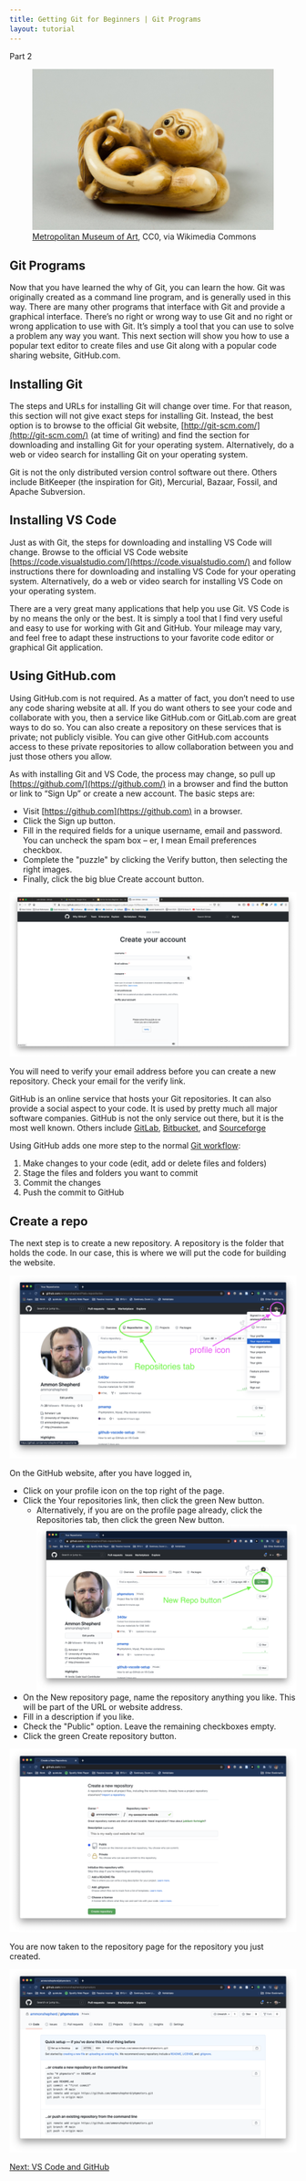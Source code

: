 ```yaml
---
title: Getting Git for Beginners | Git Programs
layout: tutorial
---
```


<span class="part">Part 2</span>

<figure class="top-photo">
  <img src="assets/images/octopus.jpg" alt="Octopus sculpture" />
  <figcaption><a href="https://commons.wikimedia.org/wiki/File:MET_LC-91_1_966-002.jpg">Metropolitan Museum of Art</a>, CC0, via Wikimedia Commons</figcaption>
</figure>

## Git Programs

Now that you have learned the why of Git, you can learn the how. Git was
originally created as a command line program, and is generally used in this way.
There are many other programs that interface with Git and provide a graphical
interface. There’s no right or wrong way to use Git and no right or wrong
application to use with Git. It’s simply a tool that you can use to solve a
problem any way you want. This next section will show you how to use a popular
text editor to create files and use Git along with a popular code sharing
website, GitHub.com.

## Installing Git

The steps and URLs for installing Git will change over time. For that reason,
this section will not give exact steps for installing Git. Instead, the best
option is to browse to the official Git website, [http://git-scm.com/](http://git-scm.com/) (at time of
writing) and find the section for downloading and installing Git for your
operating system. Alternatively, do a web or video search for installing Git on
your operating system.

Git is not the only distributed version control software out there. Others
include BitKeeper (the inspiration for Git), Mercurial, Bazaar, Fossil, and
Apache Subversion.

## Installing VS Code

Just as with Git, the steps for downloading and installing VS Code will change.
Browse to the official VS Code website [https://code.visualstudio.com/](https://code.visualstudio.com/) and
follow instructions there for downloading and installing VS Code for your
operating system. Alternatively, do a web or video search for installing VS Code
on your operating system.

There are a very great many applications that help you use Git. VS Code is by no
means the only or the best. It is simply a tool that I find very useful and easy
to use for working with Git and GitHub. Your mileage may vary, and feel free to
adapt these instructions to your favorite code editor or graphical Git
application.

## Using GitHub.com

Using GitHub.com is not required. As a matter of fact, you don’t need to use any
code sharing website at all. If you do want others to see your code and
collaborate with you, then a service like GitHub.com or GitLab.com are great
ways to do so. You can also create a repository on these services that is
private; not publicly visible. You can give other GitHub.com accounts access to
these private repositories to allow collaboration between you and just those
others you allow.

As with installing Git and VS Code, the process may change, so pull up
[https://github.com/](https://github.com/) in a browser and find the button or link to “Sign Up” or
create a new account. The basic steps are:

- Visit [https://github.com](https://github.com) in a browser.
- Click the Sign up button.
- Fill in the required fields for a unique username, email and password. You can uncheck the spam box – er, I mean Email preferences checkbox.
- Complete the "puzzle" by clicking the Verify button, then selecting the right images.
- Finally, click the big blue Create account button.

![GitHub sign up page](assets/images/github-vscode/github-signup.png)

You will need to verify your email address before you can create a new repository. Check your email for the verify link.

GitHub is an online service that hosts your Git repositories. It can also
provide a social aspect to your code. It is used by pretty much all major
software companies. GitHub is not the only service out there, but it is the most
well known. Others include [GitLab](https://about.gitlab.com/),
[Bitbucket](https://bitbucket.org/product), and
[Sourceforge](https://sourceforge.net/)

Using GitHub adds one more step to the normal [Git workflow](daily-workflow.html):

1.  Make changes to your code (edit, add or delete files and folders)
2.  Stage the files and folders you want to commit
3.  Commit the changes
4.  Push the commit to GitHub

## Create a repo

The next step is to create a new repository. A repository is the folder that
holds the code. In our case, this is where we will put the code for building the
website.

![Repository link](assets/images/github-vscode/repository.png)

On the GitHub website, after you have logged in,

- Click on your profile icon on the top right of the page.
- Click the Your repositories link, then click the green New button.
    - Alternatively, if you are on the profile page already, click the Repositories tab, then click the green New button.
      ![New repo button](assets/images/github-vscode/new-repo-button.png)
- On the New repository page, name the repository anything you like. This will be part of the URL or website address.
- Fill in a description if you like.
- Check the "Public" option. Leave the remaining checkboxes empty.
- Click the green Create repository button.

![Create new repo page](assets/images/github-vscode/create-new-repo.png)

You are now taken to the repository page for the repository you just created.

![New repo page](assets/images/github-vscode/new-repo-page.png)


<a class="button" href="vscode-github.html">Next: VS Code and GitHub</a>
